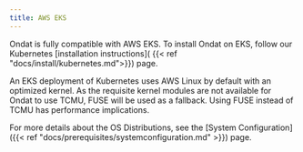 ```yaml
---
title: AWS EKS
---
```


Ondat is fully compatible with AWS EKS. To install Ondat on EKS, 
follow our Kubernetes [installation instructions](
{{< ref "docs/install/kubernetes.md">}}) page.

An EKS deployment of Kubernetes uses AWS Linux by default with an optimized
kernel. As the requisite kernel modules are not available for Ondat to use
TCMU, FUSE will be used as a fallback. Using FUSE instead of TCMU has
performance implications.

For more details about the OS Distributions, see the [System
Configuration]({{< ref "docs/prerequisites/systemconfiguration.md" >}})
page.
